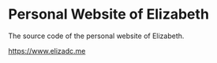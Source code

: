 # Personal Website of Elizabeth

The source code of the personal website of Elizabeth.

https://www.elizadc.me
